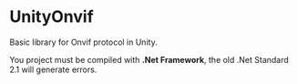 # UnityOnvif
Basic library for Onvif protocol in Unity.

You project must be compiled with **.Net Framework**, the old .Net Standard 2.1 will generate errors.
